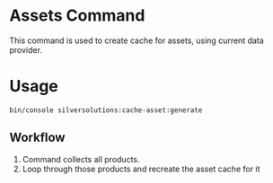 #  Assets Command 

This command is used to create cache for assets, using current data provider.

# Usage

``` 
bin/console silversolutions:cache-asset:generate
```

## Workflow

1.  Command collects all products.
2.  Loop through those products and recreate the asset cache for it
